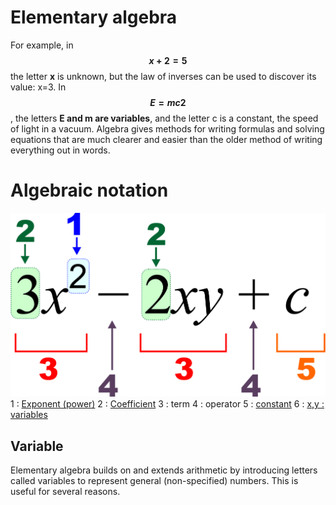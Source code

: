 # Elementary algebra
For example, in <b>$$ x+2=5 $$</b> the letter <b>x</b> is unknown, but the law of inverses can be used to discover its value: x=3. 
In <b>$$ E = mc2 $$</b>, the letters <b>E and m are variables</b>, and the letter </b>c is a constant</b>, the speed of light in a vacuum. Algebra gives methods for writing formulas and solving equations that are much clearer and easier than the older method of writing everything out in words.

# Algebraic notation
![Basic Algebra elements](../images/Algebraic_equation_notation.svg)
1 : [Exponent (power)](https://en.wikipedia.org/wiki/Exponentiation) 
2 : [Coefficient](https://en.wikipedia.org/wiki/Coefficient) 
3 : term 
4 : operator
5 : [constant](https://en.wikipedia.org/wiki/Constant_(mathematics))
6 : [x,y : variables](https://en.wikipedia.org/wiki/Variable_(mathematics))

## Variable
Elementary algebra builds on and extends arithmetic by introducing letters called variables to represent general (non-specified) numbers. This is useful for several reasons.
